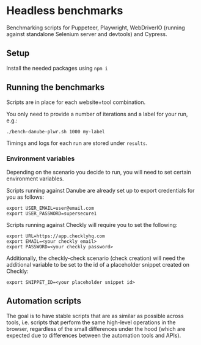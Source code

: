 # Headless benchmarks

Benchmarking scripts for Puppeteer, Playwright, WebDriverIO (running against standalone Selenium server and devtools) and Cypress.

## Setup

Install the needed packages using `npm i`

## Running the benchmarks

Scripts are in place for each website+tool combination.

 You only need to provide a number of iterations and a label for your run, e.g.:

```./bench-danube-plwr.sh 1000 my-label```

Timings and logs for each run are stored under `results`.

### Environment variables

Depending on the scenario you decide to run, you will need to set certain environment variables.

Scripts running against Danube are already set up to export credentials for you as follows: 

```
export USER_EMAIL=user@email.com
export USER_PASSWORD=supersecure1
```

Scripts running against Checkly will require you to set the following:

```
export URL=https://app.checklyhq.com
export EMAIL=<your checkly email>
export PASSWORD=<your checkly password>
```

Additionally, the checkly-check scenario (check creation) will need the additional variable to be set to the id of a placeholder snippet created on Checkly:

```
export SNIPPET_ID=<your placeholder snippet id>
```

## Automation scripts

The goal is to have stable scripts that are as similar as possible across tools, i.e. scripts that perform the same high-level operations in the browser, regardless of the small differences under the hood (which are expected due to differences between the automation tools and APIs). 
